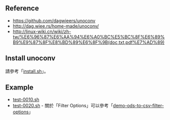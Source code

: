 
## Reference

* https://github.com/dagwieers/unoconv
* http://dag.wiee.rs/home-made/unoconv/
* http://linux-wiki.cn/wiki/zh-tw/%E6%96%87%E6%AA%94%E6%A0%BC%E5%BC%8F%E6%89%B9%E9%87%8F%E8%BD%89%E6%8F%9B(doc,txt,pdf%E7%AD%89)


## Install unoconv

請參考「[install.sh](install.sh)」。


## Example

* [test-0010.sh](test-0010.sh)
* [test-0020.sh](test-0020.sh) - 關於「Filter Options」可以參考「[demo-ods-to-csv-filter-options](../demo-ods-to-csv-filter-options)」
